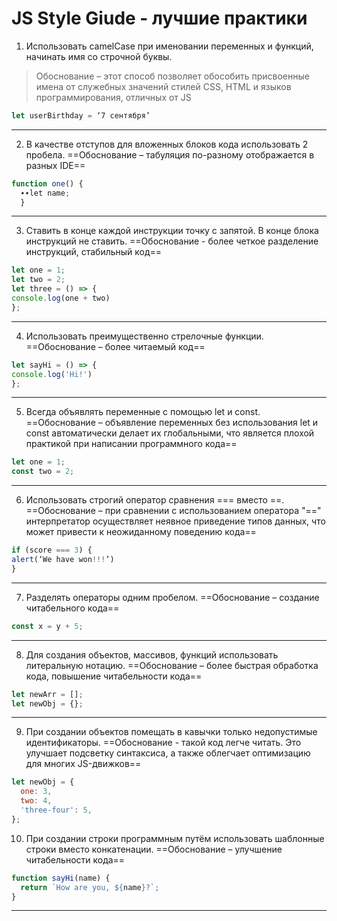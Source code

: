 # JS Style Giude - лучшие практики


1.	Использовать camelCase при именовании переменных и функций, начинать имя со строчной буквы. 
>Обоснование – этот способ позволяет обособить присвоенные имена от служебных значений стилей CSS, HTML и языков программирования, отличных от JS

``` js
let userBirthday = ‘7 сентября’
```
---
2.	В качестве отступов для вложенных блоков кода использовать 2 пробела. 
==Обоснование – табуляция по-разному отображается в разных IDE==
``` js
function one() {
  ∙∙let name;
  }
```
---
3.	Ставить в конце каждой инструкции точку с запятой. В конце блока инструкций не ставить.
==Обоснование -  более четкое разделение инструкций, стабильный код==
```js
let one = 1;
let two = 2;
let three = () => {
console.log(one + two)
};
```
---
4.	Использовать преимущественно стрелочные функции.
==Обоснование – более читаемый код==
```js
let sayHi = () => {
console.log('Hi!')
};
```
---
5.	Всегда объявлять переменные с помощью let и const.
==Обоснование – объявление переменных без использования let и const автоматически делает их глобальными, что является плохой практикой при написании программного кода==
```js
let one = 1;
const two = 2;
```
---
6.	Использовать строгий оператор сравнения === вместо ==.
==Обоснование – при сравнении с использованием оператора "==" интерпретатор осуществляет неявное приведение типов данных, что может привести к неожиданному поведению кода==
```js
if (score === 3) {
alert(‘We have won!!!’)
}
```
---
7.	Разделять операторы одним пробелом.
==Обоснование – создание читабельного кода==
```js
const x = y + 5;
```
---
8.	Для создания объектов, массивов, функций использовать литеральную нотацию.
==Обоснование – более быстрая обработка кода, повышение читабельности кода==
```js
let newArr = [];
let newObj = {};
```
---
9.	При создании объектов помещать в кавычки только недопустимые идентификаторы.
==Обоснование - такой код легче читать. Это улучшает подсветку синтаксиса, а также облегчает оптимизацию для многих JS-движков==
```js
let newObj = {
  one: 3,
  two: 4,
  'three-four': 5,
};
```
10.	При создании строки программным путём использовать шаблонные строки вместо конкатенации.
==Обоснование – улучшение читабельности кода==
```js
function sayHi(name) {
  return `How are you, ${name}?`;
}
```
---





